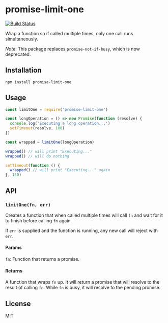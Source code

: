 # promise-limit-one

[![Build Status](https://travis-ci.com/autonomoussoftware/promise-limit-one.svg?branch=master)](https://travis-ci.com/autonomoussoftware/promise-limit-one)

Wrap a function so if called multiple times, only one call runs simultaneously.

*Note*: This package replaces `promise-not-if-busy`, which is now deprecated.

## Installation

```shell
npm install promise-limit-one
```

## Usage

```js
const limitOne = require('promise-limit-one')

const longOperation = () => new Promise(function (resolve) {
  console.log('Executing a long operation...')
  setTimeout(resolve, 100)
})

const wrapped = limitOne(longOperation)

wrapped() // will print "Executing..."
wrapped() // will do nothing

setTimeout(function () {
  wrapped() // will print "Executing..." again
}, 150)
```

## API

### `limitOne(fn, err)`

Creates a function that when called multiple times will call `fn` and wait for it to finish before calling `fn` again. 

If `err` is supplied and the function is running, any new call will reject with `err`.

#### Params

`fn`:
Function that returns a promise.

#### Returns

A function that wraps `fn` up.
It will return a promise that will resolve to the result of calling `fn`.
While `fn` is busy, it will resolve to the pending promise.

## License

MIT
